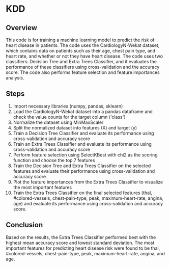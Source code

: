 # KDD

## Overview
This code is for training a machine learning model to predict the risk of heart disease in patients. The code uses the CardiologyN-Wekat dataset, which contains data on patients such as their age, chest pain type, and heart rate, and whether or not they have heart disease. The code uses two classifiers: Decision Tree and Extra Trees Classifier, and it evaluates the performance of these classifiers using cross-validation and the accuracy score. The code also performs feature selection and feature importances analysis.

## Steps
1. Import necessary libraries (numpy, pandas, sklearn)
2. Load the CardiologyN-Wekat dataset into a pandas dataframe and check the value counts for the target column ('class')
3. Normalize the dataset using MinMaxScaler
4. Split the normalized dataset into features (X) and target (y)
5. Train a Decision Tree Classifier and evaluate its performance using cross-validation and accuracy score
6. Train an Extra Trees Classifier and evaluate its performance using cross-validation and accuracy score
7. Perform feature selection using SelectKBest with chi2 as the scoring function and choose the top 7 features
8. Train the Decision Tree and Extra Trees Classifier on the selected features and evaluate their performance using cross-validation and accuracy score
9. Plot the feature importances from the Extra Trees Classifier to visualize the most important features
10. Train the Extra Trees Classifier on the final selected features (thal, #colored-vessels, chest-pain-type, peak, maximum-heart-rate, angina, age) and evaluate its performance using cross-validation and accuracy score.
## Conclusion
Based on the results, the Extra Trees Classifier performed best with the highest mean accuracy score and lowest standard deviation. The most important features for predicting heart disease risk were found to be thal, #colored-vessels, chest-pain-type, peak, maximum-heart-rate, angina, and age.
